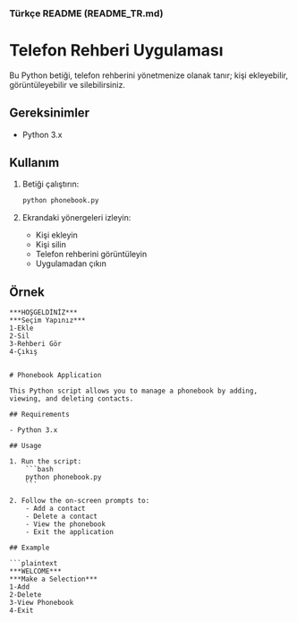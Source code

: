 ### Türkçe README (README_TR.md)

# Telefon Rehberi Uygulaması

Bu Python betiği, telefon rehberini yönetmenize olanak tanır; kişi ekleyebilir, görüntüleyebilir ve silebilirsiniz.

## Gereksinimler

- Python 3.x

## Kullanım

1. Betiği çalıştırın:
    ```bash
    python phonebook.py
    ```

2. Ekrandaki yönergeleri izleyin:
    - Kişi ekleyin
    - Kişi silin
    - Telefon rehberini görüntüleyin
    - Uygulamadan çıkın

## Örnek

```plaintext
***HOŞGELDİNİZ***
***Seçim Yapınız***
1-Ekle
2-Sil
3-Rehberi Gör
4-Çıkış


# Phonebook Application

This Python script allows you to manage a phonebook by adding, viewing, and deleting contacts.

## Requirements

- Python 3.x

## Usage

1. Run the script:
    ```bash
    python phonebook.py
    ```

2. Follow the on-screen prompts to:
    - Add a contact
    - Delete a contact
    - View the phonebook
    - Exit the application

## Example

```plaintext
***WELCOME***
***Make a Selection***
1-Add
2-Delete
3-View Phonebook
4-Exit